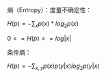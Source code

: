 熵（Entropy）：度量不确定性：

$H(p) = -\sum_x{p(x)*log_2p(x)}$

$0<=H(p)<=log|x|$   

条件熵：

$H(p)=-\sum_{x,y}{p(x)p(y|x)log_2p(y|x)}$

